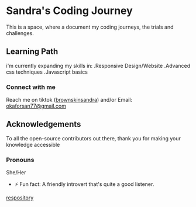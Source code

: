 # Sandra's Coding Journey
This is a space, where a document my coding journeys, the trials and  challenges. 

## Learning Path
i'm currently expanding my skills in:
.Responsive Design/Website
.Advanced css techniques
.Javascript basics

### Connect with me
Reach me on tiktok  (<a href="https://www.tiktok.com/@brownskinsandra?is_from_webapp=1&sender_device=pc" target="_blank">brownskinsandra</a>) 
and/or Email: <a href="#" target="_blank">okaforsan77@gmail.com</a>

## Acknowledgements
To all the open-source contributors out there, thank you for making your knowledge accessible

### Pronouns
She/Her
- ⚡ Fun fact: A friendly introvert that's quite a good listener.

<!---
Brownskinsandra/Brownskinsandra is a ✨ special ✨ repository because its `README.md` (this file) appears on your GitHub profile.
You can click the Preview link to take a look at your changes.
--->
<a href="https://github.com/Brownskinsandra/websitetrail1" target="_blank">respository</a>
